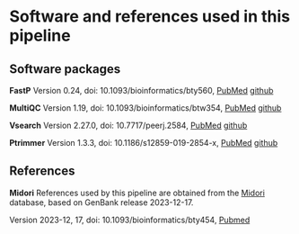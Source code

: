 # Software and references used in this pipeline

## Software packages

**FastP**
Version 0.24, doi: 10.1093/bioinformatics/bty560, [PubMed](https://pubmed.ncbi.nlm.nih.gov/30423086/) [github](https://github.com/OpenGene/fastp)

**MultiQC**
Version 1.19, doi: 10.1093/bioinformatics/btw354, [PubMed](https://pubmed.ncbi.nlm.nih.gov/27312411/) [github](https://github.com/MultiQC/MultiQC)

**Vsearch**
Version 2.27.0, doi: 10.7717/peerj.2584, [PubMed](https://pubmed.ncbi.nlm.nih.gov/27781170/) [github](https://github.com/torognes/vsearch)

**Ptrimmer**
Version 1.3.3, doi: 10.1186/s12859-019-2854-x, [PubMed](https://pubmed.ncbi.nlm.nih.gov/31077131/) [github](https://github.com/DMU-lilab/pTrimmer)

## References

**Midori**
References used by this pipeline are obtained from the [Midori](https://www.reference-midori.info/) database, based on GenBank release 2023-12-17.

Version 2023-12, 17, doi: 10.1093/bioinformatics/bty454, [Pubmed](https://pubmed.ncbi.nlm.nih.gov/29878054/)